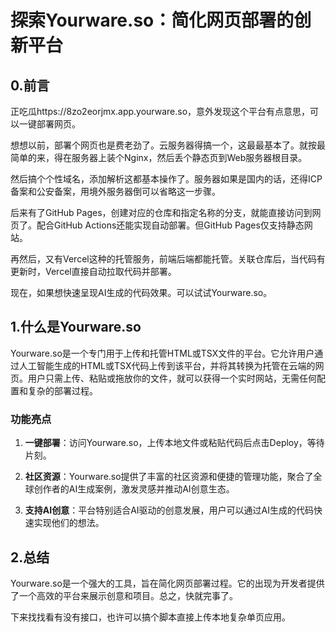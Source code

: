 #  探索Yourware.so：简化网页部署的创新平台

## 0.前言

正吃瓜https://8zo2eorjmx.app.yourware.so，意外发现这个平台有点意思，可以一键部署网页。

想想以前，部署个网页也是费老劲了。云服务器得搞一个，这最最基本了。就按最简单的来，得在服务器上装个Nginx，然后丢个静态页到Web服务器根目录。

然后搞个个性域名，添加解析这都基本操作了。服务器如果是国内的话，还得ICP备案和公安备案，用境外服务器倒可以省略这一步骤。

后来有了GitHub Pages，创建对应的仓库和指定名称的分支，就能直接访问到网页了。配合GitHub Actions还能实现自动部署。但GitHub Pages仅支持静态网站。

再然后，又有Vercel这种的托管服务，前端后端都能托管。关联仓库后，当代码有更新时，Vercel直接自动拉取代码并部署。

现在，如果想快速呈现AI生成的代码效果。可以试试Yourware.so。

## 1.什么是Yourware.so

Yourware.so是一个专门用于上传和托管HTML或TSX文件的平台。它允许用户通过人工智能生成的HTML或TSX代码上传到该平台，并将其转换为托管在云端的网页。用户只需上传、粘贴或拖放你的文件，就可以获得一个实时网站，无需任何配置和复杂的部署过程。

### 功能亮点

1. **一键部署**：访问Yourware.so，上传本地文件或粘贴代码后点击Deploy，等待片刻。

2. **社区资源**：Yourware.so提供了丰富的社区资源和便捷的管理功能，聚合了全球创作者的AI生成案例，激发灵感并推动AI创意生态。

3. **支持AI创意**：平台特别适合AI驱动的创意发展，用户可以通过AI生成的代码快速实现他们的想法。

## 2.总结

Yourware.so是一个强大的工具，旨在简化网页部署过程。它的出现为开发者提供了一个高效的平台来展示创意和项目。总之，快就完事了。

下来找找看有没有接口，也许可以搞个脚本直接上传本地复杂单页应用。

